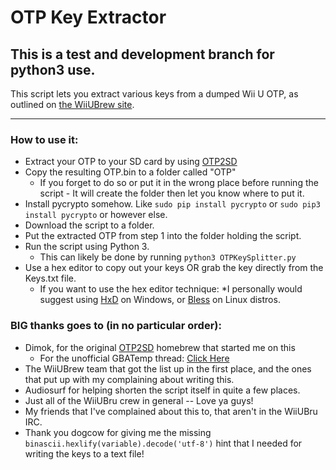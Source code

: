 # OTP Key Extractor

**This is a test and development branch for python3 use.**
----------------------------------------

This script lets you extract various keys from a dumped Wii U OTP, as outlined on [the WiiUBrew site](http://wiiubrew.org/wiki/Hardware/OTP).

----------------------------------------

### How to use it:

 * Extract your OTP to your SD card by using [OTP2SD](https://github.com/dimok789/otp2sd_dumper)
 * Copy the resulting OTP.bin to a folder called "OTP"
 	* If you forget to do so or put it in the wrong place before running the script - It will create the folder then let you know where to put it.
 * Install pycrypto somehow. Like `sudo pip install pycrypto` or `sudo pip3 install pycrypto` or however else.
 * Download the script to a folder.
 * Put the extracted OTP from step 1 into the folder holding the script.
 * Run the script using Python 3.
 	* This can likely be done by running `python3 OTPKeySplitter.py`
 * Use a hex editor to copy out your keys OR grab the key directly from the Keys.txt file.
 	* If you want to use the hex editor technique:
 		*I personally would suggest using [HxD](https://mh-nexus.de/en/hxd/) on Windows, or [Bless](http://home.gna.org/bless) on Linux distros.

### BIG thanks goes to (in no particular order):

 * Dimok, for the original [OTP2SD](https://github.com/dimok789/otp2sd_dumper) homebrew that started me on this
 	* For the unofficial GBATemp thread: [Click Here](http://gbatemp.net/threads/otp2sd-by-dimok.447353/)
 * The WiiUBrew team that got the list up in the first place, and the ones that put up with my complaining about writing this.
 * Audiosurf for helping shorten the script itself in quite a few places.
 * Just all of the WiiUBru crew in general -- Love ya guys!
 * My friends that I've complained about this to, that aren't in the WiiUBru IRC.
 * Thank you dogcow for giving me the missing `binascii.hexlify(variable).decode('utf-8')` hint that I needed for writing the keys to a text file!